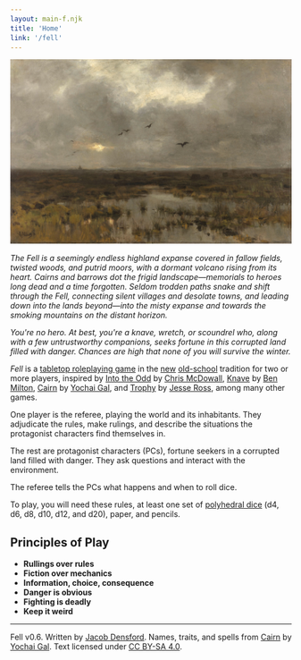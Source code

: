 ```yaml
---
layout: main-f.njk
title: 'Home'
link: '/fell'
---
```


![a painting of a swampy landscape](/images/fell-main.jpg)

*The Fell is a seemingly endless highland expanse covered in fallow fields, twisted woods, and putrid moors, with a dormant volcano rising from its heart. Cairns and barrows dot the frigid landscape—memorials to heroes long dead and a time forgotten. Seldom trodden paths snake and shift through the Fell, connecting silent villages and desolate towns, and leading down into the lands beyond—into the misty expanse and towards the smoking mountains on the distant horizon.*

*You're no hero. At best, you're a knave, wretch, or scoundrel who, along with a few untrustworthy companions, seeks fortune in this corrupted land filled with danger. Chances are high that none of you will survive the winter.*

*Fell* is a [tabletop roleplaying game](https://en.wikipedia.org/wiki/Tabletop_role-playing_game) in the [new](https://newschoolrevolution.com/2022/05/04/the-new-new-school-revolution) [old-school](https://en.wikipedia.org/wiki/Old_School_Renaissance) tradition for two or more players, inspired by [Into the Odd](https://freeleaguepublishing.com/en/games/into-the-odd/) by [Chris McDowall](https://www.bastionland.com/), [Knave](https://questingbeast.itch.io/knave) by [Ben Milton](http://questingblog.com/), [Cairn](https://cairnrpg.com/) by [Yochai Gal](https://newschoolrevolution.com/), and [Trophy](https://trophyrpg.com/) by [Jesse Ross](https://jesseross.com/), among many other games.

One player is the referee, playing the world and its inhabitants. They adjudicate the rules, make rulings, and describe the situations the protagonist characters find themselves in.

The rest are protagonist characters (PCs), fortune seekers in a corrupted land filled with danger. They ask questions and interact with the environment.

The referee tells the PCs what happens and when to roll dice.

To play, you will need these rules, at least one set of [polyhedral dice](https://en.wikipedia.org/wiki/Dice#Polyhedral_dice) (d4, d6, d8, d10, d12, and d20), paper, and pencils.

## Principles of Play

- **Rullings over rules**
- **Fiction over mechanics**
- **Information, choice, consequence**
- **Danger is obvious**
- **Fighting is deadly**
- **Keep it weird**

<footer>

<hr/>

Fell v0.6. Written by [Jacob Densford](https://jacobdensford.com/). Names, traits, and spells from [Cairn](https://cairnrpg.com/) by [Yochai Gal](https://newschoolrevolution.com/). Text licensed under [CC BY-SA 4.0](https://creativecommons.org/licenses/by-sa/4.0/).

</footer>
